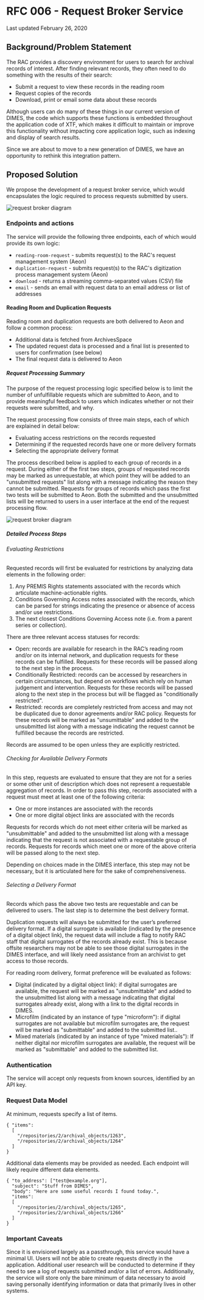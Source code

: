 # RFC 006 - Request Broker Service

Last updated February 26, 2020

## Background/Problem Statement

The RAC provides a discovery environment for users to search for archival records of interest. After finding relevant records, they often need to do something with the results of their search:
- Submit a request to view these records in the reading room
- Request copies of the records
- Download, print or email some data about these records

Although users can do many of these things in our current version of DIMES, the code which supports these functions is embedded throughout the application code of XTF, which makes it difficult to maintain or improve this functionality without impacting core application logic, such as indexing and display of search results.

Since we are about to move to a new generation of DIMES, we have an opportunity to rethink this integration pattern.

## Proposed Solution

We propose the development of a request broker service, which would encapsulates the logic required to process requests submitted by users.

![request broker diagram](006-request-broker.png)

### Endpoints and actions
The service will provide the following three endpoints, each of which would provide its own logic:
- `reading-room-request` - submits request(s) to the RAC's request management system (Aeon)
- `duplication-request` - submits request(s) to the RAC's digitization process management system (Aeon)
- `download` - returns a streaming comma-separated values (CSV) file
- `email` - sends an email with request data to an email address or list of addresses

#### Reading Room and Duplication Requests
Reading room and duplication requests are both delivered to Aeon and follow a common process:
- Additional data is fetched from ArchivesSpace
- The updated request data is processed and a final list is presented to users for confirmation (see below)
- The final request data is delivered to Aeon

##### Request Processing Summary
The purpose of the request processing logic specified below is to limit the number of unfulfillable requests which are submitted to Aeon, and to provide meaningful feedback to users which indicates whether or not their requests were submitted, and why.

The request processing flow consists of three main steps, each of which are explained in detail below:
- Evaluating access restrictions on the records requested
- Determining if the requested records have one or more delivery formats
- Selecting the appropriate delivery format

The process described below is applied to each group of records in a request. During either of the first two steps, groups of requested records may be marked as unrequestable, at which point they will be added to an "unsubmitted requests" list along with a message indicating the reason they cannot be submitted. Requests for groups of records which pass the first two tests will be submitted to Aeon. Both the submitted and the unsubmitted lists will be returned to users in a user interface at the end of the request processing flow.

![request broker diagram](006-request-broker-dimes-aeon.png)

##### Detailed Process Steps

###### Evaluating Restrictions
Requested records will first be evaluated for restrictions by analyzing data elements in the following order:
1. Any PREMIS Rights statements associated with the records which articulate machine-actionable rights.
2. Conditions Governing Access notes associated with the records, which can be parsed for strings indicating the presence or absence of access and/or use restrictions.
3. The next closest Conditions Governing Access note (i.e. from a parent series or collection).

There are three relevant access statuses for records:
- Open: records are available for research in the RAC’s reading room and/or on its internal network, and duplication requests for these records can be fulfilled. Requests for these records will be passed along to the next step in the process.
- Conditionally Restricted: records can be accessed by researchers in certain circumstances, but depend on workflows which rely on human judgement and intervention. Requests for these records will be passed along to the next step in the process but will be flagged as "conditionally restricted".
- Restricted: records are completely restricted from access and may not be duplicated due to donor agreements and/or RAC policy. Requests for these records will be marked as "unsumittable" and added to the unsubmitted list along with a message indicating the request cannot be fulfilled because the records are restricted.

Records are assumed to be open unless they are explicitly restricted.

###### Checking for Available Delivery Formats
In this step, requests are evaluated to ensure that they are not for a series or some other unit of description which does not represent a requestable aggregation of records. In order to pass this step, records associated with a request must meet at least one of the following criteria:
- One or more instances are associated with the records
- One or more digital object links are associated with the records

Requests for records which do not meet either criteria will be marked as "unsubmittable" and added to the unsubmitted list along with a message indicating that the request is not associated with a requestable group of records. Requests for records which meet one or more of the above criteria will be passed along to the next step.

Depending on choices made in the DIMES interface, this step may not be necessary, but it is articulated here for the sake of comprehensiveness.

###### Selecting a Delivery Format
Records which pass the above two tests are requestable and can be delivered to users. The last step is to determine the best delivery format.

Duplication requests will always be submitted for the user’s preferred delivery format. If a digital surrogate is available (indicated by the presence of a digital object link), the request data will include a flag to notify RAC staff that digital surrogates of the records already exist. This is because offsite researchers may not be able to see those digital surrogates in the DIMES interface, and will likely need assistance from an archivist to get access to those records.

For reading room delivery, format preference will be evaluated as follows:
- Digital (indicated by a digital object link): if digital surrogates are available, the request will be marked as "unsubmittable" and added to the unsubmitted list along with a message indicating that digital surrogates already exist, along with a link to the digital records in DIMES.
- Microfilm (indicated by an instance of type "microform"): if digital surrogates are not available but microfilm surrogates are, the request will be marked as "submittable" and added to the submitted list..
- Mixed materials (indicated by an instance of type "mixed materials"): If neither digital nor microfilm surrogates are available, the request will be marked as "submittable" and added to the submitted list.

### Authentication
The service will accept only requests from known sources, identified by an API key.

### Request Data Model

At minimum, requests specify a list of items.

```
{ "items":
  [
    "/repositories/2/archival_objects/1263",
    "/repositories/2/archival_objects/1264"
  ]
}
```

Additional data elements may be provided as needed. Each endpoint will likely require different data elements.

```
{ "to_address": ["test@example.org"],
  "subject": "Stuff from DIMES",
  "body": "Here are some useful records I found today.",
  "items":
  [
    "/repositories/2/archival_objects/1265",
    "/repositories/2/archival_objects/1266"
  ]
}
```

### Important Caveats
Since it is envisioned largely as a passthrough, this service would have a minimal UI. Users will not be able to create requests directly in the application. Additional user research will be conducted to determine if they need to see a log of requests submitted and/or a list of errors. Additionally, the service will store only the bare minimum of data necessary to avoid saving personally identifying information or data that primarily lives in other systems.
